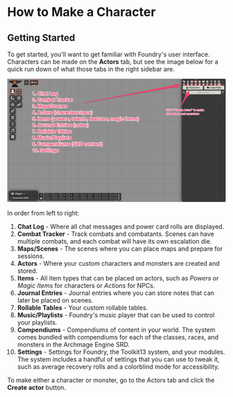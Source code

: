 # How to Make a Character

## Getting Started

To get started, you'll want to get familiar with Foundry's user interface. Characters can be made on the **Actors** tab, but see the image below for a quick run down of what those tabs in the right sidebar are.

![](../.gitbook/assets/image%20%282%29.png)

In order from left to right:

1. **Chat Log** - Where all chat messages and power card rolls are displayed.
2. **Combat Tracker** - Track combats and combatants. Scenes can have multiple combats, and each combat will have its own escalation die.
3. **Maps/Scenes** - The scenes where you can place maps and prepare for sessions.
4. **Actors** - Where your custom characters and monsters are created and stored.
5. **Items** - All item types that can be placed on actors, such as _Powers_ or _Magic Items_ for characters or _Actions_ for NPCs.
6. **Journal Entries** - Journal entries where you can store notes that can later be placed on scenes.
7. **Rollable Tables** - Your custom rollable tables.
8. **Music/Playlists** - Foundry's music player that can be used to control your playlists.
9. **Compendiums** - Compendiums of content in your world. The system comes bundled with compendiums for each of the classes, races, and monsters in the Archmage Engine SRD.
10. **Settings** - Settings for Foundry, the Toolkit13 system, and your modules. The system includes a handful of settings that you can use to tweak it, such as average recovery rolls and a colorblind mode for accessibility.

To make either a character or monster, go to the Actors tab and click the **Create actor** button.

